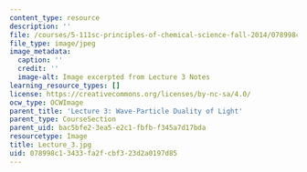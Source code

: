 ```yaml
---
content_type: resource
description: ''
file: /courses/5-111sc-principles-of-chemical-science-fall-2014/078998c13433fa2fcbf323d2a0197d85_Lecture_3.jpg
file_type: image/jpeg
image_metadata:
  caption: ''
  credit: ''
  image-alt: Image excerpted from Lecture 3 Notes
learning_resource_types: []
license: https://creativecommons.org/licenses/by-nc-sa/4.0/
ocw_type: OCWImage
parent_title: 'Lecture 3: Wave-Particle Duality of Light'
parent_type: CourseSection
parent_uid: bac5bfe2-3ea5-e2c1-fbfb-f345a7d17bda
resourcetype: Image
title: Lecture_3.jpg
uid: 078998c1-3433-fa2f-cbf3-23d2a0197d85
---
```


